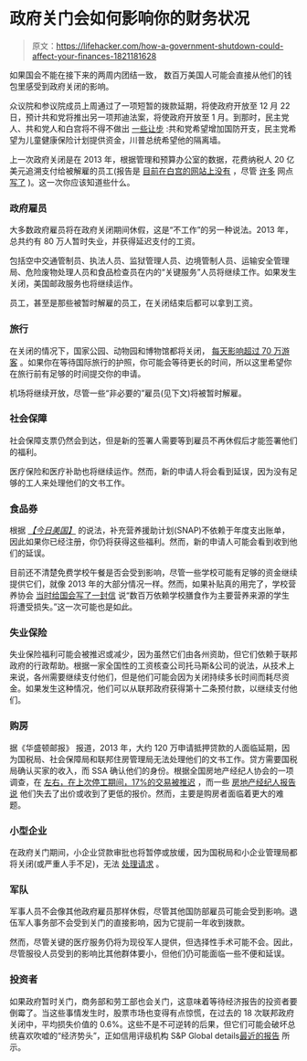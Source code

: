 # 政府关门会如何影响你的财务状况

> 原文：<https://lifehacker.com/how-a-government-shutdown-could-affect-your-finances-1821181628>

如果国会不能在接下来的两周内团结一致， 数百万美国人可能会直接从他们的钱包里感受到政府关闭的影响。



众议院和参议院成员上周通过了一项短暂的拨款延期，将使政府开放至 12 月 22 日，预计共和党将推出另一项邦迪法案，将使政府开放至 1 月。到那时，民主党人、共和党人和白宫将不得不做出 [一些让步](https://www.cbsnews.com/news/what-will-keep-the-government-from-shutting-down/) :共和党希望增加国防开支，民主党希望为儿童健康保险计划提供资金，川普总统希望他的隔离墙。

上一次政府关闭是在 2013 年，根据管理和预算办公室的数据，花费纳税人 20 亿美元追溯支付给被解雇的员工(报告是 [目前在白宫的网站上没有](https://www.whitehouse.gov/sites/default/files/omb/reports/impacts-and-costs-of-october-2013-federal-government-shutdown-report.pdf) ，尽管 [许多](https://www.fedmanager.com/9-e-report/featured/general-news/1465-omb-details-costs-of-government-shutdown) 网点 [写了](http://www.washingtonexaminer.com/omb-furloughed-federal-employees-paid-2-billion-for-not-working/article/2538689) )。这一次你应该知道些什么。

### **政府雇员**

大多数政府雇员将在政府关闭期间休假，这是“不工作”的另一种说法。2013 年，总共约有 80 万人暂时失业，并获得延迟支付的工资。

包括空中交通管制员、执法人员、监狱管理人员、边境管制人员、运输安全管理局、危险废物处理人员和食品检查员在内的“关键服务”人员将继续工作。如果发生关闭，美国邮政服务也将继续运作。

员工，甚至是那些被暂时解雇的员工，在关闭结束后都可以拿到工资。

### 旅行

在关闭的情况下，国家公园、动物园和博物馆都将关闭， [每天影响超过 70 万游客](https://www.nationalparks.org/connect/blog/government-shutdown-and-your-national-parks-what-you-need-know) 。如果你在等待国际旅行的护照，你可能会等待更长的时间，所以这里希望你在旅行前有足够的时间提交你的申请。

机场将继续开放，尽管一些“非必要的”雇员(见下文)将被暂时解雇。

### **社会保障**

社会保障支票仍然会到达，但是新的签署人需要等到雇员不再休假后才能签署他们的福利。

医疗保险和医疗补助也将继续运作。然而，新的申请人将会看到延误，因为没有足够的工人来处理他们的文书工作。

### 食品券

根据 [*【今日美国】*](https://www.usatoday.com/story/news/politics/2017/04/24/what-happens-in-a-government-shutdown/100838716/) 的说法，补充营养援助计划(SNAP)不依赖于年度支出账单，因此如果你已经注册，你仍将获得这些福利。然而，新的申请人可能会看到收到他们的延误。

目前还不清楚免费学校午餐是否会受到影响，尽管一些学校可能有足够的资金继续提供它们，就像 2013 年的大部分情况一样。然而，如果补贴真的用完了，学校营养协会 [当时给国会写了一封信](https://www.nytimes.com/news/fiscal-crisis/2013/10/11/schools-fear-shutdowns-threat-to-lunch-programs/) 说“数百万依赖学校膳食作为主要营养来源的学生将遭受损失。”这一次可能也是如此。

### 失业保险

失业保险福利可能会被推迟或减少，因为虽然它们由各州资助，但它们依赖于联邦政府的行政帮助。根据一家全国性的工资核查公司托马斯&公司的说法，从技术上来说，各州需要继续支付他们，但是他们可能会因为关闭持续多长时间而耗尽资金。如果发生这种情况，他们可以从联邦政府获得第十二条预付款，以继续支付他们。

### 购房

据《华盛顿邮报》 报道，2013 年，大约 120 万申请抵押贷款的人面临延期，因为国税局、社会保障局和联邦住房管理局无法处理他们的文书工作。贷方需要国税局确认买家的收入，而 SSA 确认他们的身份。根据全国房地产经纪人协会的一项调查，在 [左右，在上次停工期间，17%的交易被推迟](http://economistsoutlook.blogs.realtor.org/2013/12/04/impact-of-the-government-shutdown/) ，而一些 [房地产经纪人报告说](https://www.cnbc.com/2017/04/21/government-shutdown-would-create-mortgage-roadblocks.html) 他们失去了出价或收到了更低的报价。然而，主要是购房者面临着更大的难题。

### 小型企业

在政府关门期间，小企业贷款审批也将暂停或放缓，因为国税局和小企业管理局都将关闭(或严重人手不足)，无法 [处理请求](https://www.washingtonpost.com/business/on-small-business/government-shutdown-leaves-small-business-loans-in-limbo-shutters-sba/2013/09/30/1956ddaa-2a0d-11e3-8ade-a1f23cda135e_story.html?utm_term=.73d542bcf448) 。

### 军队

军事人员不会像其他政府雇员那样休假，尽管其他国防部雇员可能会受到影响。退伍军人事务部不会受到关门的直接影响，因为它提前一年收到拨款。

然而，尽管关键的医疗服务仍将为现役军人提供，但选择性手术可能不会。因此，尽管服役人员受到的影响比其他群体要小，但他们仍可能面临一些不便和延误。

### 投资者

如果政府暂时关门，商务部和劳工部也会关门，这意味着等待经济报告的投资者要倒霉了。当这些事情发生时，股票市场也变得有点惊慌，在过去的 18 次联邦政府关闭中，平均损失价值的 0.6%。这些不是不可逆转的后果，但它们可能会破坏总统喜欢吹嘘的“经济势头”，正如信用评级机构 S&P Global details[最近的报告](http://money.cnn.com/2017/12/06/news/economy/government-shutdown-december-2017/index.html) 所示。